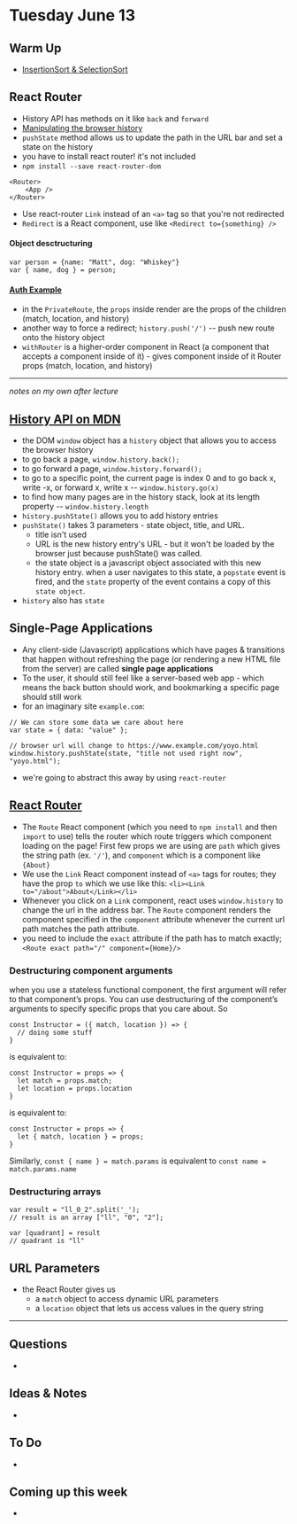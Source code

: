 # Tuesday June 13

## Warm Up

* [InsertionSort & SelectionSort](https://repl.it/student/submissions/1120354)

## React Router

* History API has methods on it like `back` and `forward` 
* [Manipulating the browser history](https://developer.mozilla.org/en-US/docs/Web/API/History_API)
* `pushState` method allows us to update the path in the URL bar and set a state on the history
* you have to install react router! it's not included
* `npm install --save react-router-dom`

```
<Router> 
	<App />
</Router>
```

* Use react-router `Link` instead of an `<a>` tag so that you're not redirected
* `Redirect` is a React component, use like `<Redirect to={something} />`

#### Object desctructuring

```
var person = {name: "Matt", dog: "Whiskey"}
var { name, dog } = person;

```

#### [Auth Example](https://reacttraining.com/react-router/web/example/auth-workflow)

* in the `PrivateRoute`, the `props` inside render are the props of the children (match, location, and history)
* another way to force a redirect; `history.push('/')` -- push new route onto the history object
* `withRouter` is a higher-order component in React (a component that accepts a component inside of it) - gives component inside of it Router props (match, location, and history)

********************
_notes on my own after lecture_

## [History API on MDN](https://developer.mozilla.org/en-US/docs/Web/API/History_API)

* the DOM `window` object has a `history` object that allows you to access the browser history
* to go back a page, `window.history.back();`
* to go forward a page, `window.history.forward();`
* to go to a specific point, the current page is index 0 and to go back x, write -x, or forward x, write x -- `window.history.go(x)`
* to find how many pages are in the history stack, look at its length property -- `window.history.length`
* `history.pushState()` allows you to add history entries
* `pushState()` takes 3 parameters - state object, title, and URL.
	* title isn't used
	* URL is the new history entry's URL - but it won't be loaded by the browser just because pushState() was called.
	* the state object is a javascript object associated with this new history entry. when a user navigates to this state, a `popstate` event is fired, and the `state` property of the event contains a copy of this `state object`. 
* `history` also has `state` 

## Single-Page Applications

* Any client-side (Javascript) applications which have pages & transitions that happen without refreshing the page (or rendering a new HTML file from the server) are called **single page applications**
* To the user, it should still feel like a server-based web app - which means the back button should work, and bookmarking a specific page should still work
* for an imaginary site `example.com`:

```
// We can store some data we care about here
var state = { data: "value" };

// browser url will change to https://www.example.com/yoyo.html
window.history.pushState(state, "title not used right now", "yoyo.html");
```

* we're going to abstract this away by using `react-router`

## [React Router](https://github.com/rithmschool/react_curriculum/blob/master/Unit-02/01-react_router.md)

* The `Route` React component (which you need to `npm install` and then `import` to use) tells the router which route triggers which component loading on the page! First few props we are using are `path` which gives the string path (ex. `'/'`), and `component` which is a component like `{About}`
* We use the `Link` React component instead of `<a>` tags for routes; they have the prop `to` which we use like this: `<li><Link to="/about">About</Link></li>`
* Whenever you click on a `Link` component, react uses `window.history` to change the url in the address bar. The `Route` component renders the component specified in the `component` attribute whenever the current url path matches the path attribute. 
* you need to include the `exact` attribute if the path has to match exactly; `<Route exact path="/" component={Home}/>`

### Destructuring component arguments

when you use a stateless functional component, the first argument will refer to that component’s props. You can use destructuring of the component’s arguments to specify specific props that you care about. So

```
const Instructor = ({ match, location }) => {
  // doing some stuff
}
```

is equivalent to:

```
const Instructor = props => {
  let match = props.match;
  let location = props.location
}
```

is equivalent to:

```
const Instructor = props => {
  let { match, location } = props;
}
```

Similarly, `const { name } = match.params` is equivalent to `const name = match.params.name`

### Destructuring arrays

```
var result = "ll_0_2".split('_');
// result is an array ["ll", "0", "2"];

var [quadrant] = result
// quadrant is "ll"
```

## URL Parameters 

* the React Router gives us 
	* a `match` object to access dynamic URL parameters
	* a `location` object that lets us access values in the query string

************************************

## Questions 

* 

## Ideas & Notes

* 

## To Do

* 

## Coming up this week

* 